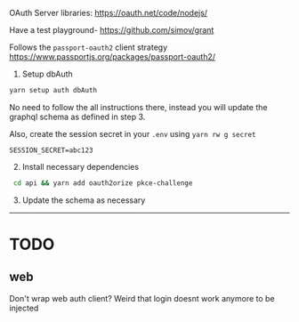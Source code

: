 OAuth Server libraries: https://oauth.net/code/nodejs/

Have a test playground- https://github.com/simov/grant

Follows the `passport-oauth2` client strategy https://www.passportjs.org/packages/passport-oauth2/

1. Setup dbAuth

```bash
yarn setup auth dbAuth
```

No need to follow the all instructions there, instead you will update the graphql schema as defined in step 3.

Also, create the session secret in your `.env` using `yarn rw g secret`

```
SESSION_SECRET=abc123
```

2. Install necessary dependencies

```bash
 cd api && yarn add oauth2orize pkce-challenge
```

3. Update the schema as necessary





---

# TODO

## web

Don't wrap web auth client? Weird that login doesnt work anymore to be injected
